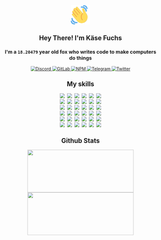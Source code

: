 <div><p align=center><img src=./resources/images/wave.gif width=64px height=64px></p><h2 align=center>Hey There! I'm Käse Fuchs</h2><h3 align=center>I'm a <code>18.20479</code> year old fox who writes code to make computers do things</h3><p align=center><a href=https://discord.com/users/507526681125322772><img alt=Discord src="https://img.shields.io/badge/Discord-5865F2?logo=discord&logoColor=white&style=flat-square#d79283f283d1b73cd448a8631e699f50"> </a><a href=https://gitlab.com/kasefuchs><img alt=GitLab src="https://img.shields.io/badge/GitLab-330F63?logo=gitlab&logoColor=white&style=flat-square#d79283f283d1b73cd448a8631e699f50"> </a><a href=https://npmjs.com/~kasefuchs><img alt=NPM src="https://img.shields.io/badge/NPM-CB3837?logo=npm&logoColor=white&style=flat-square#d79283f283d1b73cd448a8631e699f50"> </a><a href=https://t.me/kasefuchs><img alt=Telegram src="https://img.shields.io/badge/Telegram-2CA5E0?logo=telegram&logoColor=white&style=flat-square#d79283f283d1b73cd448a8631e699f50"> </a><a href=https://twitter.com/kasefuchs><img alt=Twitter src="https://img.shields.io/badge/Twitter-1DA1F2?logo=twitter&logoColor=white&style=flat-square#d79283f283d1b73cd448a8631e699f50"></a></p><h2 align=center>My skills</h2><p align=center><a href=https://aws.amazon.com/ ><picture><source srcset="https://skillicons.dev/icons?i=aws&theme=dark#d79283f283d1b73cd448a8631e699f50" media="(prefers-color-scheme: dark)"><source srcset="https://skillicons.dev/icons?i=aws&theme=light#d79283f283d1b73cd448a8631e699f50" media="(prefers-color-scheme: light), (prefers-color-scheme: no-preference)"><img src="https://skillicons.dev/icons?i=aws&theme=light#d79283f283d1b73cd448a8631e699f50"></picture></a>&nbsp;&nbsp;<a href=https://en.wikipedia.org/wiki/Bash_(Unix_shell)><picture><source srcset="https://skillicons.dev/icons?i=bash&theme=dark#d79283f283d1b73cd448a8631e699f50" media="(prefers-color-scheme: dark)"><source srcset="https://skillicons.dev/icons?i=bash&theme=light#d79283f283d1b73cd448a8631e699f50" media="(prefers-color-scheme: light), (prefers-color-scheme: no-preference)"><img src="https://skillicons.dev/icons?i=bash&theme=light#d79283f283d1b73cd448a8631e699f50"></picture></a>&nbsp;&nbsp;<a href=https://discord.com/developers/docs><picture><source srcset="https://skillicons.dev/icons?i=bots&theme=dark#d79283f283d1b73cd448a8631e699f50" media="(prefers-color-scheme: dark)"><source srcset="https://skillicons.dev/icons?i=bots&theme=light#d79283f283d1b73cd448a8631e699f50" media="(prefers-color-scheme: light), (prefers-color-scheme: no-preference)"><img src="https://skillicons.dev/icons?i=bots&theme=light#d79283f283d1b73cd448a8631e699f50"></picture></a>&nbsp;&nbsp;<a href=https://www.cloudflare.com/ ><picture><source srcset="https://skillicons.dev/icons?i=cloudflare&theme=dark#d79283f283d1b73cd448a8631e699f50" media="(prefers-color-scheme: dark)"><source srcset="https://skillicons.dev/icons?i=cloudflare&theme=light#d79283f283d1b73cd448a8631e699f50" media="(prefers-color-scheme: light), (prefers-color-scheme: no-preference)"><img src="https://skillicons.dev/icons?i=cloudflare&theme=light#d79283f283d1b73cd448a8631e699f50"></picture></a>&nbsp;&nbsp;<a href=https://en.wikipedia.org/wiki/CSS><picture><source srcset="https://skillicons.dev/icons?i=css&theme=dark#d79283f283d1b73cd448a8631e699f50" media="(prefers-color-scheme: dark)"><source srcset="https://skillicons.dev/icons?i=css&theme=light#d79283f283d1b73cd448a8631e699f50" media="(prefers-color-scheme: light), (prefers-color-scheme: no-preference)"><img src="https://skillicons.dev/icons?i=css&theme=light#d79283f283d1b73cd448a8631e699f50"></picture></a>&nbsp;&nbsp;<a href=https://www.docker.com/ ><picture><source srcset="https://skillicons.dev/icons?i=docker&theme=dark#d79283f283d1b73cd448a8631e699f50" media="(prefers-color-scheme: dark)"><source srcset="https://skillicons.dev/icons?i=docker&theme=light#d79283f283d1b73cd448a8631e699f50" media="(prefers-color-scheme: light), (prefers-color-scheme: no-preference)"><img src="https://skillicons.dev/icons?i=docker&theme=light#d79283f283d1b73cd448a8631e699f50"></picture></a><br><a href=https://www.electronjs.org/ ><picture><source srcset="https://skillicons.dev/icons?i=electron&theme=dark#d79283f283d1b73cd448a8631e699f50" media="(prefers-color-scheme: dark)"><source srcset="https://skillicons.dev/icons?i=electron&theme=light#d79283f283d1b73cd448a8631e699f50" media="(prefers-color-scheme: light), (prefers-color-scheme: no-preference)"><img src="https://skillicons.dev/icons?i=electron&theme=light#d79283f283d1b73cd448a8631e699f50"></picture></a>&nbsp;&nbsp;<a href=https://expressjs.com/ ><picture><source srcset="https://skillicons.dev/icons?i=express&theme=dark#d79283f283d1b73cd448a8631e699f50" media="(prefers-color-scheme: dark)"><source srcset="https://skillicons.dev/icons?i=express&theme=light#d79283f283d1b73cd448a8631e699f50" media="(prefers-color-scheme: light), (prefers-color-scheme: no-preference)"><img src="https://skillicons.dev/icons?i=express&theme=light#d79283f283d1b73cd448a8631e699f50"></picture></a>&nbsp;&nbsp;<a href=https://www.figma.com/ ><picture><source srcset="https://skillicons.dev/icons?i=figma&theme=dark#d79283f283d1b73cd448a8631e699f50" media="(prefers-color-scheme: dark)"><source srcset="https://skillicons.dev/icons?i=figma&theme=light#d79283f283d1b73cd448a8631e699f50" media="(prefers-color-scheme: light), (prefers-color-scheme: no-preference)"><img src="https://skillicons.dev/icons?i=figma&theme=light#d79283f283d1b73cd448a8631e699f50"></picture></a>&nbsp;&nbsp;<a href=https://firebase.google.com/ ><picture><source srcset="https://skillicons.dev/icons?i=firebase&theme=dark#d79283f283d1b73cd448a8631e699f50" media="(prefers-color-scheme: dark)"><source srcset="https://skillicons.dev/icons?i=firebase&theme=light#d79283f283d1b73cd448a8631e699f50" media="(prefers-color-scheme: light), (prefers-color-scheme: no-preference)"><img src="https://skillicons.dev/icons?i=firebase&theme=light#d79283f283d1b73cd448a8631e699f50"></picture></a>&nbsp;&nbsp;<a href=https://flask.palletsprojects.com/ ><picture><source srcset="https://skillicons.dev/icons?i=flask&theme=dark#d79283f283d1b73cd448a8631e699f50" media="(prefers-color-scheme: dark)"><source srcset="https://skillicons.dev/icons?i=flask&theme=light#d79283f283d1b73cd448a8631e699f50" media="(prefers-color-scheme: light), (prefers-color-scheme: no-preference)"><img src="https://skillicons.dev/icons?i=flask&theme=light#d79283f283d1b73cd448a8631e699f50"></picture></a>&nbsp;&nbsp;<a href=https://cloud.google.com/ ><picture><source srcset="https://skillicons.dev/icons?i=gcp&theme=dark#d79283f283d1b73cd448a8631e699f50" media="(prefers-color-scheme: dark)"><source srcset="https://skillicons.dev/icons?i=gcp&theme=light#d79283f283d1b73cd448a8631e699f50" media="(prefers-color-scheme: light), (prefers-color-scheme: no-preference)"><img src="https://skillicons.dev/icons?i=gcp&theme=light#d79283f283d1b73cd448a8631e699f50"></picture></a><br><a href=https://git-scm.com/ ><picture><source srcset="https://skillicons.dev/icons?i=git&theme=dark#d79283f283d1b73cd448a8631e699f50" media="(prefers-color-scheme: dark)"><source srcset="https://skillicons.dev/icons?i=git&theme=light#d79283f283d1b73cd448a8631e699f50" media="(prefers-color-scheme: light), (prefers-color-scheme: no-preference)"><img src="https://skillicons.dev/icons?i=git&theme=light#d79283f283d1b73cd448a8631e699f50"></picture></a>&nbsp;&nbsp;<a href=https://github.com/ ><picture><source srcset="https://skillicons.dev/icons?i=github&theme=dark#d79283f283d1b73cd448a8631e699f50" media="(prefers-color-scheme: dark)"><source srcset="https://skillicons.dev/icons?i=github&theme=light#d79283f283d1b73cd448a8631e699f50" media="(prefers-color-scheme: light), (prefers-color-scheme: no-preference)"><img src="https://skillicons.dev/icons?i=github&theme=light#d79283f283d1b73cd448a8631e699f50"></picture></a>&nbsp;&nbsp;<a href=https://gitlab.com/ ><picture><source srcset="https://skillicons.dev/icons?i=gitlab&theme=dark#d79283f283d1b73cd448a8631e699f50" media="(prefers-color-scheme: dark)"><source srcset="https://skillicons.dev/icons?i=gitlab&theme=light#d79283f283d1b73cd448a8631e699f50" media="(prefers-color-scheme: light), (prefers-color-scheme: no-preference)"><img src="https://skillicons.dev/icons?i=gitlab&theme=light#d79283f283d1b73cd448a8631e699f50"></picture></a>&nbsp;&nbsp;<a href=https://www.heroku.com/ ><picture><source srcset="https://skillicons.dev/icons?i=heroku&theme=dark#d79283f283d1b73cd448a8631e699f50" media="(prefers-color-scheme: dark)"><source srcset="https://skillicons.dev/icons?i=heroku&theme=light#d79283f283d1b73cd448a8631e699f50" media="(prefers-color-scheme: light), (prefers-color-scheme: no-preference)"><img src="https://skillicons.dev/icons?i=heroku&theme=light#d79283f283d1b73cd448a8631e699f50"></picture></a>&nbsp;&nbsp;<a href=https://en.wikipedia.org/wiki/HTML><picture><source srcset="https://skillicons.dev/icons?i=html&theme=dark#d79283f283d1b73cd448a8631e699f50" media="(prefers-color-scheme: dark)"><source srcset="https://skillicons.dev/icons?i=html&theme=light#d79283f283d1b73cd448a8631e699f50" media="(prefers-color-scheme: light), (prefers-color-scheme: no-preference)"><img src="https://skillicons.dev/icons?i=html&theme=light#d79283f283d1b73cd448a8631e699f50"></picture></a>&nbsp;&nbsp;<a href=https://en.wikipedia.org/wiki/JavaScript><picture><source srcset="https://skillicons.dev/icons?i=js&theme=dark#d79283f283d1b73cd448a8631e699f50" media="(prefers-color-scheme: dark)"><source srcset="https://skillicons.dev/icons?i=js&theme=light#d79283f283d1b73cd448a8631e699f50" media="(prefers-color-scheme: light), (prefers-color-scheme: no-preference)"><img src="https://skillicons.dev/icons?i=js&theme=light#d79283f283d1b73cd448a8631e699f50"></picture></a><br><a href=https://en.wikipedia.org/wiki/Linux><picture><source srcset="https://skillicons.dev/icons?i=linux&theme=dark#d79283f283d1b73cd448a8631e699f50" media="(prefers-color-scheme: dark)"><source srcset="https://skillicons.dev/icons?i=linux&theme=light#d79283f283d1b73cd448a8631e699f50" media="(prefers-color-scheme: light), (prefers-color-scheme: no-preference)"><img src="https://skillicons.dev/icons?i=linux&theme=light#d79283f283d1b73cd448a8631e699f50"></picture></a>&nbsp;&nbsp;<a href=https://mui.com/ ><picture><source srcset="https://skillicons.dev/icons?i=materialui&theme=dark#d79283f283d1b73cd448a8631e699f50" media="(prefers-color-scheme: dark)"><source srcset="https://skillicons.dev/icons?i=materialui&theme=light#d79283f283d1b73cd448a8631e699f50" media="(prefers-color-scheme: light), (prefers-color-scheme: no-preference)"><img src="https://skillicons.dev/icons?i=materialui&theme=light#d79283f283d1b73cd448a8631e699f50"></picture></a>&nbsp;&nbsp;<a href=https://en.wikipedia.org/wiki/Markdown><picture><source srcset="https://skillicons.dev/icons?i=md&theme=dark#d79283f283d1b73cd448a8631e699f50" media="(prefers-color-scheme: dark)"><source srcset="https://skillicons.dev/icons?i=md&theme=light#d79283f283d1b73cd448a8631e699f50" media="(prefers-color-scheme: light), (prefers-color-scheme: no-preference)"><img src="https://skillicons.dev/icons?i=md&theme=light#d79283f283d1b73cd448a8631e699f50"></picture></a>&nbsp;&nbsp;<a href=https://www.mongodb.com/ ><picture><source srcset="https://skillicons.dev/icons?i=mongodb&theme=dark#d79283f283d1b73cd448a8631e699f50" media="(prefers-color-scheme: dark)"><source srcset="https://skillicons.dev/icons?i=mongodb&theme=light#d79283f283d1b73cd448a8631e699f50" media="(prefers-color-scheme: light), (prefers-color-scheme: no-preference)"><img src="https://skillicons.dev/icons?i=mongodb&theme=light#d79283f283d1b73cd448a8631e699f50"></picture></a>&nbsp;&nbsp;<a href=https://www.mysql.com/ ><picture><source srcset="https://skillicons.dev/icons?i=mysql&theme=dark#d79283f283d1b73cd448a8631e699f50" media="(prefers-color-scheme: dark)"><source srcset="https://skillicons.dev/icons?i=mysql&theme=light#d79283f283d1b73cd448a8631e699f50" media="(prefers-color-scheme: light), (prefers-color-scheme: no-preference)"><img src="https://skillicons.dev/icons?i=mysql&theme=light#d79283f283d1b73cd448a8631e699f50"></picture></a>&nbsp;&nbsp;<a href=https://nextjs.org/ ><picture><source srcset="https://skillicons.dev/icons?i=nextjs&theme=dark#d79283f283d1b73cd448a8631e699f50" media="(prefers-color-scheme: dark)"><source srcset="https://skillicons.dev/icons?i=nextjs&theme=light#d79283f283d1b73cd448a8631e699f50" media="(prefers-color-scheme: light), (prefers-color-scheme: no-preference)"><img src="https://skillicons.dev/icons?i=nextjs&theme=light#d79283f283d1b73cd448a8631e699f50"></picture></a><br><a href=https://nodejs.org/en/ ><picture><source srcset="https://skillicons.dev/icons?i=nodejs&theme=dark#d79283f283d1b73cd448a8631e699f50" media="(prefers-color-scheme: dark)"><source srcset="https://skillicons.dev/icons?i=nodejs&theme=light#d79283f283d1b73cd448a8631e699f50" media="(prefers-color-scheme: light), (prefers-color-scheme: no-preference)"><img src="https://skillicons.dev/icons?i=nodejs&theme=light#d79283f283d1b73cd448a8631e699f50"></picture></a>&nbsp;&nbsp;<a href=https://www.postgresql.org/ ><picture><source srcset="https://skillicons.dev/icons?i=postgres&theme=dark#d79283f283d1b73cd448a8631e699f50" media="(prefers-color-scheme: dark)"><source srcset="https://skillicons.dev/icons?i=postgres&theme=light#d79283f283d1b73cd448a8631e699f50" media="(prefers-color-scheme: light), (prefers-color-scheme: no-preference)"><img src="https://skillicons.dev/icons?i=postgres&theme=light#d79283f283d1b73cd448a8631e699f50"></picture></a>&nbsp;&nbsp;<a href=https://learn.microsoft.com/en-us/powershell/ ><picture><source srcset="https://skillicons.dev/icons?i=powershell&theme=dark#d79283f283d1b73cd448a8631e699f50" media="(prefers-color-scheme: dark)"><source srcset="https://skillicons.dev/icons?i=powershell&theme=light#d79283f283d1b73cd448a8631e699f50" media="(prefers-color-scheme: light), (prefers-color-scheme: no-preference)"><img src="https://skillicons.dev/icons?i=powershell&theme=light#d79283f283d1b73cd448a8631e699f50"></picture></a>&nbsp;&nbsp;<a href=https://www.python.org/ ><picture><source srcset="https://skillicons.dev/icons?i=py&theme=dark#d79283f283d1b73cd448a8631e699f50" media="(prefers-color-scheme: dark)"><source srcset="https://skillicons.dev/icons?i=py&theme=light#d79283f283d1b73cd448a8631e699f50" media="(prefers-color-scheme: light), (prefers-color-scheme: no-preference)"><img src="https://skillicons.dev/icons?i=py&theme=light#d79283f283d1b73cd448a8631e699f50"></picture></a>&nbsp;&nbsp;<a href=https://www.raspberrypi.org/ ><picture><source srcset="https://skillicons.dev/icons?i=raspberrypi&theme=dark#d79283f283d1b73cd448a8631e699f50" media="(prefers-color-scheme: dark)"><source srcset="https://skillicons.dev/icons?i=raspberrypi&theme=light#d79283f283d1b73cd448a8631e699f50" media="(prefers-color-scheme: light), (prefers-color-scheme: no-preference)"><img src="https://skillicons.dev/icons?i=raspberrypi&theme=light#d79283f283d1b73cd448a8631e699f50"></picture></a>&nbsp;&nbsp;<a href=https://reactjs.org/ ><picture><source srcset="https://skillicons.dev/icons?i=react&theme=dark#d79283f283d1b73cd448a8631e699f50" media="(prefers-color-scheme: dark)"><source srcset="https://skillicons.dev/icons?i=react&theme=light#d79283f283d1b73cd448a8631e699f50" media="(prefers-color-scheme: light), (prefers-color-scheme: no-preference)"><img src="https://skillicons.dev/icons?i=react&theme=light#d79283f283d1b73cd448a8631e699f50"></picture></a><br><a href=https://redux.js.org/ ><picture><source srcset="https://skillicons.dev/icons?i=redux&theme=dark#d79283f283d1b73cd448a8631e699f50" media="(prefers-color-scheme: dark)"><source srcset="https://skillicons.dev/icons?i=redux&theme=light#d79283f283d1b73cd448a8631e699f50" media="(prefers-color-scheme: light), (prefers-color-scheme: no-preference)"><img src="https://skillicons.dev/icons?i=redux&theme=light#d79283f283d1b73cd448a8631e699f50"></picture></a>&nbsp;&nbsp;<a href=https://en.wikipedia.org/wiki/Regular_expression><picture><source srcset="https://skillicons.dev/icons?i=regex&theme=dark#d79283f283d1b73cd448a8631e699f50" media="(prefers-color-scheme: dark)"><source srcset="https://skillicons.dev/icons?i=regex&theme=light#d79283f283d1b73cd448a8631e699f50" media="(prefers-color-scheme: light), (prefers-color-scheme: no-preference)"><img src="https://skillicons.dev/icons?i=regex&theme=light#d79283f283d1b73cd448a8631e699f50"></picture></a>&nbsp;&nbsp;<a href=https://en.wikipedia.org/wiki/Sass_(stylesheet_language)><picture><source srcset="https://skillicons.dev/icons?i=sass&theme=dark#d79283f283d1b73cd448a8631e699f50" media="(prefers-color-scheme: dark)"><source srcset="https://skillicons.dev/icons?i=sass&theme=light#d79283f283d1b73cd448a8631e699f50" media="(prefers-color-scheme: light), (prefers-color-scheme: no-preference)"><img src="https://skillicons.dev/icons?i=sass&theme=light#d79283f283d1b73cd448a8631e699f50"></picture></a>&nbsp;&nbsp;<a href=https://www.typescriptlang.org/ ><picture><source srcset="https://skillicons.dev/icons?i=ts&theme=dark#d79283f283d1b73cd448a8631e699f50" media="(prefers-color-scheme: dark)"><source srcset="https://skillicons.dev/icons?i=ts&theme=light#d79283f283d1b73cd448a8631e699f50" media="(prefers-color-scheme: light), (prefers-color-scheme: no-preference)"><img src="https://skillicons.dev/icons?i=ts&theme=light#d79283f283d1b73cd448a8631e699f50"></picture></a>&nbsp;&nbsp;<a href=https://unity.com/ ><picture><source srcset="https://skillicons.dev/icons?i=unity&theme=dark#d79283f283d1b73cd448a8631e699f50" media="(prefers-color-scheme: dark)"><source srcset="https://skillicons.dev/icons?i=unity&theme=light#d79283f283d1b73cd448a8631e699f50" media="(prefers-color-scheme: light), (prefers-color-scheme: no-preference)"><img src="https://skillicons.dev/icons?i=unity&theme=light#d79283f283d1b73cd448a8631e699f50"></picture></a>&nbsp;&nbsp;<a href=https://workers.cloudflare.com/ ><picture><source srcset="https://skillicons.dev/icons?i=workers&theme=dark#d79283f283d1b73cd448a8631e699f50" media="(prefers-color-scheme: dark)"><source srcset="https://skillicons.dev/icons?i=workers&theme=light#d79283f283d1b73cd448a8631e699f50" media="(prefers-color-scheme: light), (prefers-color-scheme: no-preference)"><img src="https://skillicons.dev/icons?i=workers&theme=light#d79283f283d1b73cd448a8631e699f50"></picture></a><br></p><h2 align=center>Github Stats</h2><p align=center><picture><source srcset="https://github-readme-stats-kasefuchs.vercel.app/api/?count_private=true&hide_border=true&hide_rank=true&line_height=20&hide_title=true&username=Kasefuchs&theme=dark#d79283f283d1b73cd448a8631e699f50" media="(prefers-color-scheme: dark)"><source srcset="https://github-readme-stats-kasefuchs.vercel.app/api/?count_private=true&hide_border=true&hide_rank=true&line_height=20&hide_title=true&username=Kasefuchs&theme=light#d79283f283d1b73cd448a8631e699f50" media="(prefers-color-scheme: light), (prefers-color-scheme: no-preference)"><img align=middle width=350 height=140 src="https://github-readme-stats-kasefuchs.vercel.app/api/?count_private=true&hide_border=true&hide_rank=true&line_height=20&hide_title=true&username=Kasefuchs&theme=light#d79283f283d1b73cd448a8631e699f50"></picture><picture><source srcset="https://github-readme-stats-kasefuchs.vercel.app/api/top-langs/?count_private=true&hide_border=true&layout=compact&username=Kasefuchs&theme=dark#d79283f283d1b73cd448a8631e699f50" media="(prefers-color-scheme: dark)"><source srcset="https://github-readme-stats-kasefuchs.vercel.app/api/top-langs/?count_private=true&hide_border=true&layout=compact&username=Kasefuchs&theme=light#d79283f283d1b73cd448a8631e699f50" media="(prefers-color-scheme: light), (prefers-color-scheme: no-preference)"><img align=middle width=350 height=140 src="https://github-readme-stats-kasefuchs.vercel.app/api/top-langs/?count_private=true&hide_border=true&layout=compact&username=Kasefuchs&theme=light#d79283f283d1b73cd448a8631e699f50"></picture></p><img src="https://hit.yhype.me/github/profile?user_id=64592097#d79283f283d1b73cd448a8631e699f50" alt=""></div>